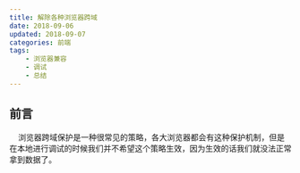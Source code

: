 ```yaml
---
title: 解除各种浏览器跨域
date: 2018-09-06
updated: 2018-09-07
categories: 前端
tags:
    - 浏览器兼容
    - 调试
    - 总结
---
```


## 前言
&nbsp;&nbsp;&nbsp;&nbsp;浏览器跨域保护是一种很常见的策略，各大浏览器都会有这种保护机制，但是在本地进行调试的时候我们并不希望这个策略生效，因为生效的话我们就没法正常拿到数据了。


<!--more-->